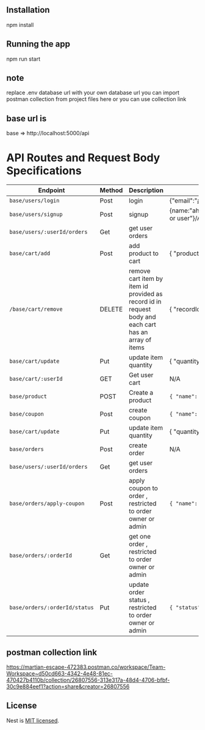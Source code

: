 ## Installation

npm install

## Running the app

npm run start

## note

replace .env database url with your own database url
you can import postman collection from project files here or you can
use collection link

## base url is 
base => http://localhost:5000/api

# API Routes and Request Body Specifications

| Endpoint         | Method | Description                           | Request Body (JSON) Example                        |
|------------------|--------|---------------------------------------|----------------------------------------------------|
| `base/users/login`     | Post    | login                         | {"email":"ahmed@gmail.com",password:"12345678"}/A                                                |
| `base/users/signup` | Post    | signup                        | {name:"ahmed",email:"ahmed@gmail.com","password":"12345678","role":"admin or user"}/A                                                |
| `base/users/:userId/orders`     | Get   | get user orders         
| `base/cart/add` | Post    | add product to cart |  { "productId":1 }              |
| `/base/cart/remove` | DELETE | remove cart item by item id provided as record id in request body and each cart has an array of items | { "recordId":1   } A                                                |
| `base/cart/update`     | Put    | update item quantity | { "quantity":5,"recordId":1 } A                                                |
| `base/cart/:userId` | GET    | Get user cart                        | N/A                                                |
| `base/product`     | POST   | Create a product                     | `{ "name": "labtop","stock":30,"price":59, "description": "Lorem ipsum..." }` |
| `base/coupon` | Post    | create coupon             | `{ "name": "Updated Post","couponExpiresIn":"03/22/2025","discount":80 }` |
| `base/cart/update`     | Put    | update item quantity | { "quantity":5,"recordId":1 } A                                                |
| `base/orders` | Post    | create order                        | N/A                                                |
| `base/users/:userId/orders`     | Get   | get user orders  |
| `base/orders/apply-coupon` | Post    | apply coupon to order , restricted to order owner or admin   | `{ "name": "coupon name" , "orderId":1 } `
| `base/orders/:orderId`     | Get   | get one order , restricted to order owner or admin |
| `base/orders/:orderId/status` | Put    | update order status , restricted to order owner or admin   | `{ "status":"cancelled or paid"} `

## postman collection link
https://martian-escape-472383.postman.co/workspace/Team-Workspace~d50cd663-4342-4e48-81ec-470427b4110b/collection/26807556-313e317a-48d4-4706-bfbf-30c9e884eef1?action=share&creator=26807556


## License

Nest is [MIT licensed](LICENSE).
